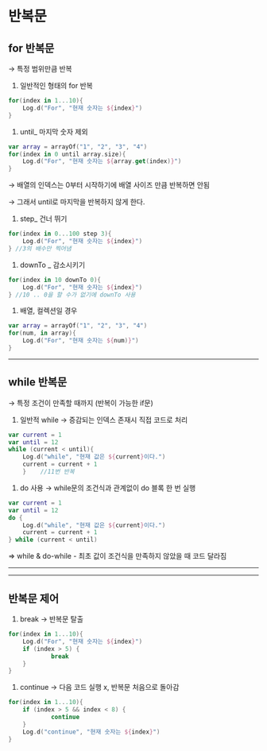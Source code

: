 # 반복문

## for 반복문

→ 특정 범위만큼 반복

1. 일반적인 형태의 for 반복

```kotlin
for(index in 1...10){
	Log.d("For", "현재 숫자는 ${index}")
}
```

1. until_ 마지막 숫자 제외

```kotlin
var array = arrayOf("1", "2", "3", "4")
for(index in 0 until array.size){
	Log.d("For", "현재 숫자는 ${array.get(index)}")
}
```

→ 배열의 인덱스는 0부터 시작하기에 배열 사이즈 만큼 반복하면 안됨

→ 그래서 until로 마지막을 반복하지 않게 한다.

1. step_ 건너 뛰기

```kotlin
for(index in 0...100 step 3){
	Log.d("For", "현재 숫자는 ${index}")
} //3의 배수만 찍어냄
```

1. downTo _ 감소시키기

```kotlin
for(index in 10 downTo 0){
	Log.d("For", "현재 숫자는 ${index}")
} //10 .. 0을 할 수가 없기에 downTo 사용
```

1. 배열, 컬렉션일 경우

```kotlin
var array = arrayOf("1", "2", "3", "4")
for(num, in array){
	Log.d("For", "현재 숫자는 ${num)}")
}
```

---

## while 반복문

→ 특정 조건이 만족할 때까지 (반복이 가능한 if문)

1. 일반적 while → 증감되는 인덱스 존재시 직접 코드로 처리

```kotlin
var current = 1
var until = 12
while (current < until){
	Log.d("while", "현재 값은 ${current}이다.")
	current = current + 1
	}    //11번 반복
```

1. do 사용 → while문의 조건식과 관계없이 do 블록 한 번 실행

```kotlin
var current = 1
var until = 12
do {
	Log.d("while", "현재 값은 ${current}이다.")
	current = current + 1
} while (current < until)
```

⇒ while & do-while - 최초 값이 조건식을 만족하지 않았을 때 코드 달라짐

---

---

## 반복문 제어

1. break → 반복문 탈출

```kotlin
for(index in 1...10){
	Log.d("For", "현재 숫자는 ${index}")
	if (index > 5) {
			break	
	}
}
```

1. continue → 다음 코드 실행 x, 반복문 처음으로 돌아감

```kotlin
for(index in 1...10){
	if (index > 5 && index < 8) {
			continue			
	}
	Log.d("continue", "현재 숫자는 ${index}")
}
```